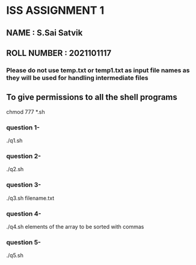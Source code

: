 # ISS ASSIGNMENT 1

## NAME : S.Sai Satvik
## ROLL NUMBER : 2021101117

### Please do not use temp.txt or temp1.txt as input file names as they will be used for handling intermediate files


## To give permissions to all the shell programs
chmod 777 *.sh 

### question 1-
./q1.sh

### question 2-
./q2.sh

### question 3- 

./q3.sh filename.txt

### question 4-

./q4.sh  elements of the array to be sorted with commas

### question 5-

./q5.sh